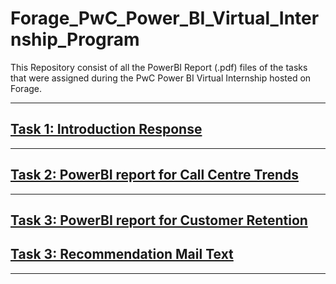 # Forage_PwC_Power_BI_Virtual_Internship_Program
This Repository consist of all the PowerBI Report (.pdf) files of the tasks that were assigned during the PwC Power BI Virtual Internship hosted on Forage.
<hr>

## [Task 1: Introduction Response](https://github.com/ADVAIT135/Forage_PwC_Power_BI_Virtual_Internship_Program/blob/edb055301687c7aaccf99d33d6ad9b76f991e63f/Task%20-%201%3A%20Introduction/Task%201%20Response.txt)
<hr>

## [Task 2: PowerBI report for Call Centre Trends](https://github.com/ADVAIT135/Forage_PwC_Power_BI_Virtual_Internship_Program/blob/10d8d6a40d8dc9b34b95c4569d3bb7682058dce8/Task%20-%202%3A%20Call%20Centre%20Trends/Forage%20PwC%20Power%20BI%20Task%202%20Centre%20Trend.pdf)
<hr>

## [Task 3: PowerBI report for Customer Retention](https://github.com/ADVAIT135/Forage_PwC_Power_BI_Virtual_Internship_Program/blob/08c3f0f3b8b5345e162088a46eeb49b2a9417bfc/Task%20-%203%3A%20Customer%20Retention/Forage%20PwC%20Power%20BI%20Task%203%20Customer%20Retention.pdf)
## [Task 3: Recommendation Mail Text](https://github.com/ADVAIT135/Forage_PwC_Power_BI_Virtual_Internship_Program/blob/08c3f0f3b8b5345e162088a46eeb49b2a9417bfc/Task%20-%203%3A%20Customer%20Retention/Recommendation_mail.txt)
<hr>
